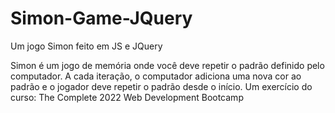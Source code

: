 # Simon-Game-JQuery
Um jogo Simon feito em JS e JQuery

Simon é um jogo de memória onde você deve repetir o padrão definido pelo computador. A cada iteração, o computador adiciona uma nova cor ao padrão e o jogador deve repetir o padrão desde o início. Um exercício do curso: The Complete 2022 Web Development Bootcamp
